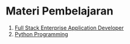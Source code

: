 # Materi Pembelajaran

1. [Full Stack Enterprise Application Developer](fsead/)
2. [Python Programming](python/)
